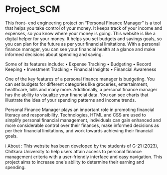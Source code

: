 # Project_SCM

This front- end engineering project on “Personal Finance Manager” is a tool that helps you take control of your money. It keeps track of your income and expenses, so you know where your money is going. This website is like a digital helper for your money. 
It helps you set budgets and savings goals, so you can plan for the future as per your financial limitations. With a personal finance manager, you can see your financial health at a glance and make informed decisions about spending and saving.

Some of its features include:
•	Expense Tracking
•	Budgeting
•	Record Keeping
•	Investment Tracking
•	Financial Insights
•	Financial Awareness

One of the key features of a personal finance manager is budgeting. You can set budgets for different categories like groceries, entertainment, healthcare, bills and many more. 
Additionally, a personal finance manager has the ability to visualize your financial data. You can see charts that illustrate the idea of your spending patterns and income trends. 

Personal Finance Manager plays an important role in promoting financial literacy and responsibility. 
Technologies, HTML and CSS are used to simplify personal financial management, individuals can gain enhanced and more considerable control over their finances, make informed decisions as per their financial limitations, and work towards achieving their financial goals.


ℹ️ About :
This website has been developed by the students of G-21 (2023), Chitkara University to help users attain access to personal finance management criteria with a user-friendly interface and easy navigation.
This project aims to increase one's ability to determine their earning and spending.
